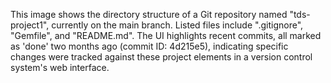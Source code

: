 This image shows the directory structure of a Git repository named "tds-project1", currently on the main branch. Listed files include ".gitignore", "Gemfile", and "README.md". The UI highlights recent commits, all marked as 'done' two months ago (commit ID: 4d215e5), indicating specific changes were tracked against these project elements in a version control system's web interface.